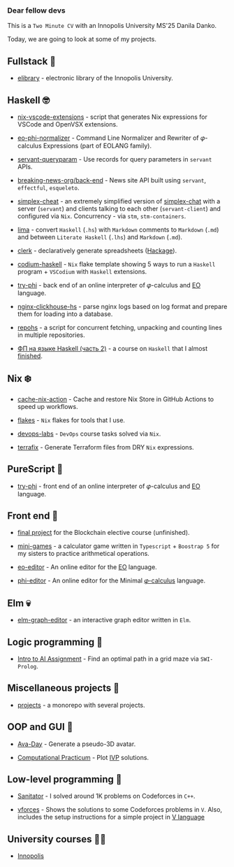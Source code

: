 ### Dear fellow devs

This is a `Two Minute CV` with an Innopolis University MS'25 Danila Danko.

Today, we are going to look at some of my projects.

## Fullstack 🥞

* [elibrary](https://github.com/deemp/elibrary) - electronic library of the Innopolis University.

## Haskell 🤓

* [nix-vscode-extensions](https://github.com/nix-community/nix-vscode-extensions) - script that generates Nix expressions for VSCode and OpenVSX extensions.

* [eo-phi-normalizer](https://github.com/objectionary/eo-phi-normalizer) - Command Line Normalizer and Rewriter of 𝜑-calculus Expressions (part of EOLANG family).

* [servant-queryparam](https://hackage.haskell.org/package/servant-queryparam-core) - Use records for query parameters in `servant` APIs.

* [breaking-news-org/back-end](https://github.com/breaking-news-org/back-end) -  News site API built using `servant`, `effectful`, `esqueleto`.

* [simplex-cheat](https://github.com/deemp/projects/tree/main/haskell/simplex-cheat#readme) - an extremely simplified version of [simplex-chat](https://github.com/simplex-chat/simplex-chat#readme) with a server (`servant`) and clients talking to each other (`servant-client`) and configured via `Nix`. Concurrency - via `stm`, `stm-containers`.

* [lima](https://github.com/deemp/lima#readme) - convert `Haskell` (`.hs`) with `Markdown` comments to `Markdown` (`.md`) and between `Literate Haskell` (`.lhs`) and `Markdown` (`.md`).

* [clerk](https://github.com/deemp/clerk#readme) - declaratively generate spreadsheets ([Hackage](https://hackage.haskell.org/package/clerk)).

* [codium-haskell](https://github.com/deemp/flakes/tree/main/templates/codium/haskell#readme) - `Nix` flake template showing 5 ways to run a `Haskell` program + `VSCodium` with `Haskell` extensions.

* [try-phi](https://github.com/objectionary/try-phi#readme) - back end of an online interpreter of 𝜑-calculus and [EO](https://github.com/objectionary/eo) language.

* [nginx-clickhouse-hs](https://github.com/deemp/projects/tree/main/haskell/nginx-clickhouse-hs#readme) - parse nginx logs based on log format and prepare them for loading into a database.

* [repohs](https://github.com/deemp/projects/tree/main/haskell/repohs#readme) - a script for concurrent fetching, unpacking and counting lines in multiple repositories.

* [ФП на языке Haskell (часть 2)](https://stepik.org/cert/1492090) - a course on `Haskell` that I almost [finished](https://stepik.org/users/124553190).

## Nix ❄️

* [cache-nix-action](https://github.com/nix-community/cache-nix-action#readme) - Cache and restore Nix Store in GitHub Actions to speed up workflows.

* [flakes](https://github.com/deemp/flakes#readme) - `Nix` flakes for tools that I use.

* [devops-labs](https://github.com/deemp/devops-labs-with-nix#readme) - `DevOps` course tasks solved via `Nix`.

* [terrafix](https://github.com/deemp/terrafix) - Generate Terraform files from DRY `Nix` expressions.

## PureScript 🍝

* [try-phi](https://github.com/objectionary/try-phi#readme) - front end of an online interpreter of 𝜑-calculus and [EO](https://github.com/objectionary/eo) language.

## Front end 🤕

* [final project](https://github.com/deemp/projects/tree/main/blockchain/final-project#readme) for the Blockchain elective course (unfinished).

* [mini-games](https://github.com/deemp/mini-games) - a calculator game written in `Typescript` + `Boostrap 5` for my sisters to practice arithmetical operations.

* [eo-editor](https://github.com/deemp/eo-editor) - An online editor for the [EO](https://github.com/objectionary/eo) language.

* [phi-editor](https://github.com/deemp/phi-editor) - An online editor for the Minimal [𝜑-calculus](https://arxiv.org/abs/2204.07454) language.

## Elm 💀

* [elm-graph-editor](https://github.com/deemp/elm-graph-editor) - an interactive graph editor written in `Elm`.

## Logic programming 🤯

* [Intro to AI Assignment]([https://github.com/deemp/AI](https://github.com/deemp/projects/tree/bf4d075601b3edd55a5145a49a2e6ac238025257/prolog/maze)) - Find an optimal path in a grid maze via `SWI-Prolog`.

## Miscellaneous projects 📂

* [projects](https://github.com/deemp/projects) - a monorepo with several projects.

## OOP and GUI 👀

* [Ava-Day](https://github.com/RO-DIS/Ava-day) - Generate a pseudo-3D avatar.

* [Computational Practicum](https://github.com/deemp/ComputationalPracticum) - Plot [IVP](https://en.wikipedia.org/wiki/Initial_value_problem) solutions.

## Low-level programming 🤠

* [Sanitator](https://codeforces.com/profile/sanitator) - I solved around 1K problems on Codeforces in `C++`.

* [vforces](https://github.com/deemp/vforces) - Shows the solutions to some Codeforces problems in `V`. Also, includes the setup instructions for a simple project in [V language](https://github.com/vlang/v)

## University courses 👨‍🎓

- [Innopolis](https://github.com/deemp/Innopolis)
